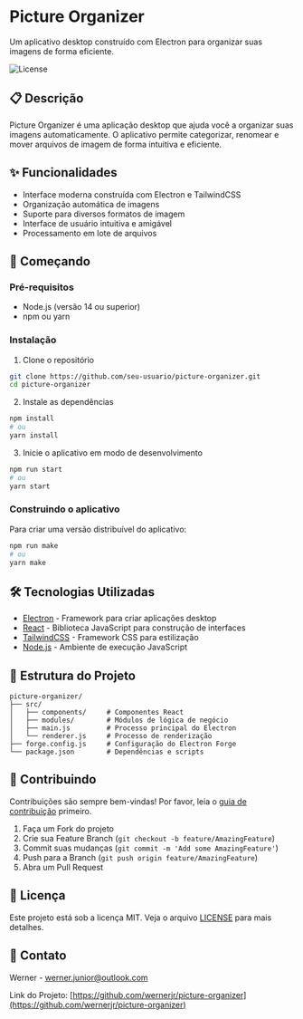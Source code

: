 # Picture Organizer

Um aplicativo desktop construído com Electron para organizar suas imagens de forma eficiente.

![License](https://img.shields.io/badge/license-MIT-blue.svg)

## 📋 Descrição

Picture Organizer é uma aplicação desktop que ajuda você a organizar suas imagens automaticamente. O aplicativo permite categorizar, renomear e mover arquivos de imagem de forma intuitiva e eficiente.

## ✨ Funcionalidades

- Interface moderna construída com Electron e TailwindCSS
- Organização automática de imagens
- Suporte para diversos formatos de imagem
- Interface de usuário intuitiva e amigável
- Processamento em lote de arquivos

## 🚀 Começando

### Pré-requisitos

- Node.js (versão 14 ou superior)
- npm ou yarn

### Instalação

1. Clone o repositório
```bash
git clone https://github.com/seu-usuario/picture-organizer.git
cd picture-organizer
```

2. Instale as dependências
```bash
npm install
# ou
yarn install
```

3. Inicie o aplicativo em modo de desenvolvimento
```bash
npm run start
# ou
yarn start
```

### Construindo o aplicativo

Para criar uma versão distribuível do aplicativo:

```bash
npm run make
# ou
yarn make
```

## 🛠️ Tecnologias Utilizadas

- [Electron](https://www.electronjs.org/) - Framework para criar aplicações desktop
- [React](https://reactjs.org/) - Biblioteca JavaScript para construção de interfaces
- [TailwindCSS](https://tailwindcss.com/) - Framework CSS para estilização
- [Node.js](https://nodejs.org/) - Ambiente de execução JavaScript

## 📁 Estrutura do Projeto

```
picture-organizer/
├── src/
│   ├── components/     # Componentes React
│   ├── modules/        # Módulos de lógica de negócio
│   ├── main.js         # Processo principal do Electron
│   └── renderer.js     # Processo de renderização
├── forge.config.js     # Configuração do Electron Forge
└── package.json        # Dependências e scripts
```

## 🤝 Contribuindo

Contribuições são sempre bem-vindas! Por favor, leia o [guia de contribuição](CONTRIBUTING.md) primeiro.

1. Faça um Fork do projeto
2. Crie sua Feature Branch (`git checkout -b feature/AmazingFeature`)
3. Commit suas mudanças (`git commit -m 'Add some AmazingFeature'`)
4. Push para a Branch (`git push origin feature/AmazingFeature`)
5. Abra um Pull Request

## 📝 Licença

Este projeto está sob a licença MIT. Veja o arquivo [LICENSE](LICENSE) para mais detalhes.

## 📧 Contato

Werner - werner.junior@outlook.com

Link do Projeto: [https://github.com/wernerjr/picture-organizer](https://github.com/wernerjr/picture-organizer) 